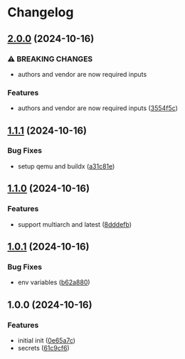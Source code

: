 # Changelog

## [2.0.0](https://github.com/Jmainguy/docker-workflows/compare/v1.1.1...v2.0.0) (2024-10-16)


### ⚠ BREAKING CHANGES

* authors and vendor are now required inputs

### Features

* authors and vendor are now required inputs ([3554f5c](https://github.com/Jmainguy/docker-workflows/commit/3554f5ccacc4dcfa90514db77699da9cc98296e4))

## [1.1.1](https://github.com/Jmainguy/docker-workflows/compare/v1.1.0...v1.1.1) (2024-10-16)


### Bug Fixes

* setup qemu and buildx ([a31c81e](https://github.com/Jmainguy/docker-workflows/commit/a31c81e4ce6a8e62884f348cc8699a44b6fb1d61))

## [1.1.0](https://github.com/Jmainguy/docker-workflows/compare/v1.0.1...v1.1.0) (2024-10-16)


### Features

* support multiarch and latest ([8dddefb](https://github.com/Jmainguy/docker-workflows/commit/8dddefbaa393dbf543e8e124fbfc11f2f56eb734))

## [1.0.1](https://github.com/Jmainguy/docker-workflows/compare/v1.0.0...v1.0.1) (2024-10-16)


### Bug Fixes

* env variables ([b62a880](https://github.com/Jmainguy/docker-workflows/commit/b62a88059b0c714edc04863591cf7813fb872335))

## 1.0.0 (2024-10-16)


### Features

* initial init ([0e65a7c](https://github.com/Jmainguy/docker-workflows/commit/0e65a7c44879f152939bd92a1a43cfece5521e18))
* secrets ([61c9cf6](https://github.com/Jmainguy/docker-workflows/commit/61c9cf6922b762dd0acc554a16ca55f3116eb624))
